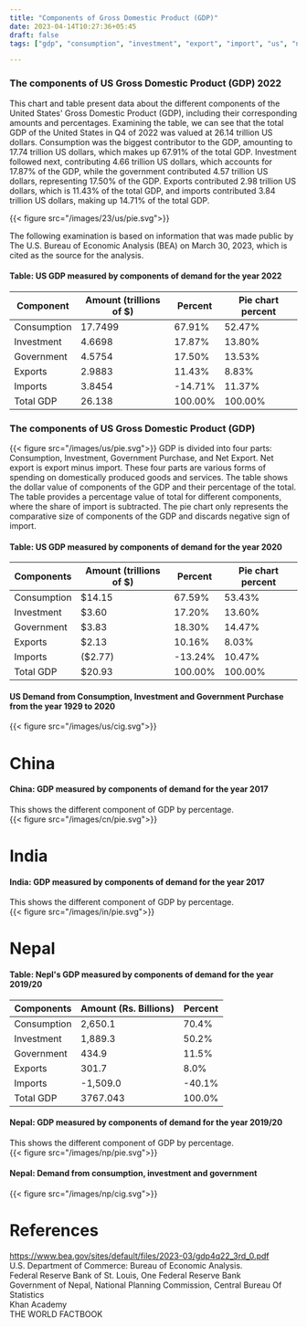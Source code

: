 ```yaml
---
title: "Components of Gross Domestic Product (GDP)"
date: 2023-04-14T10:27:36+05:45
draft: false
tags: ["gdp", "consumption", "investment", "export", "import", "us", "nepal", "china", "india"]

---
```


### The components of US Gross Domestic Product (GDP) 2022

This chart and table present data about the different components of the United States' Gross Domestic Product (GDP), including their corresponding amounts and percentages. Examining the table, we can see that the total GDP of the United States in Q4 of 2022 was valued at 26.14 trillion US dollars. Consumption was the biggest contributor to the GDP, amounting to 17.74 trillion US dollars, which makes up 67.91% of the total GDP. Investment followed next, contributing 4.66 trillion US dollars, which accounts for 17.87% of the GDP, while the government contributed 4.57 trillion US dollars, representing 17.50% of the GDP. Exports contributed 2.98 trillion US dollars, which is 11.43% of the total GDP, and imports contributed 3.84 trillion US dollars, making up 14.71% of the total GDP.

{{< figure src="/images/23/us/pie.svg">}}

The following examination is based on information that was made public by The U.S. Bureau of Economic Analysis (BEA) on March 30, 2023, which is cited as the source for the analysis.

#### Table: US GDP measured by components of demand for the year 2022 

| Component   | Amount (trillions of $) | Percent  | Pie chart percent |
| ----------- | ----------------------- | -------- | ----------------- |
| Consumption | 17.7499                 | 67.91%   | 52.47%            |
| Investment  | 4.6698                  | 17.87%   | 13.80%            |
| Government  | 4.5754                  | 17.50%   | 13.53%            |
| Exports     | 2.9883                  | 11.43%   | 8.83%             |
| Imports     | 3.8454                  | -14.71% | 11.37%            |
| Total GDP   | 26.138                  | 100.00%  | 100.00%           |
### The components of US Gross Domestic Product (GDP)
{{< figure src="/images/us/pie.svg">}}
GDP is divided into four parts: Consumption, Investment, Government Purchase, and Net Export. Net export is export minus import. These four parts are various forms of spending on domestically produced goods and services. The table shows the dollar value of components of the GDP and their percentage of the total. The table provides a percentage value of total for different components, where the share of import is subtracted. The pie chart only represents the comparative size of components of the GDP and discards negative sign of import.

#### Table: US GDP measured by components of demand for the year 2020 

| Components  | Amount (trillions of $) | Percent | Pie chart percent |
|-------------|-------------------------|---------|-------------------|
| Consumption | $14.15                  | 67.59%  | 53.43%            |
| Investment  | $3.60                   | 17.20%  | 13.60%            |
| Government  | $3.83                   | 18.30%  | 14.47%            |
| Exports     | $2.13                   | 10.16%  | 8.03%             |
| Imports     | ($2.77)                 | -13.24% | 10.47%            |
| Total GDP   | $20.93                  | 100.00% | 100.00%           |


#### US Demand from Consumption, Investment and Government Purchase from the year 1929 to 2020
{{< figure src="/images/us/cig.svg">}}

# China
#### China: GDP measured by components of demand for the year 2017
This shows the different component of GDP by percentage.    
{{< figure src="/images/cn/pie.svg">}}


# India
#### India: GDP measured by components of demand for the year 2017
This shows the different component of GDP by percentage.    
{{< figure src="/images/in/pie.svg">}}

# Nepal
#### Table: Nepl's GDP measured by components of demand for the year 2019/20


| Components  | Amount (Rs. Billions) | Percent |
|-------------|-----------------------|---------|
| Consumption |  2,650.1              | 70.4%   |
| Investment  |  1,889.3              | 50.2%   |
| Government  |  434.9                | 11.5%   |
| Exports     |  301.7                | 8.0%    |
| Imports     |  -1,509.0            | -40.1%  |
| Total GDP   | 3767.043              | 100.0%  |


#### Nepal: GDP measured by components of demand for the year 2019/20
This shows the different component of GDP by percentage.    
{{< figure src="/images/np/pie.svg">}}

#### Nepal: Demand from consumption, investment and government
{{< figure src="/images/np/cig.svg">}}

# References

https://www.bea.gov/sites/default/files/2023-03/gdp4q22_3rd_0.pdf \
U.S. Department of Commerce: Bureau of Economic Analysis.\
Federal Reserve Bank of St. Louis, One Federal Reserve Bank \
Government of Nepal, National Planning Commission, Central Bureau Of Statistics \
Khan Academy \
THE WORLD FACTBOOK 
